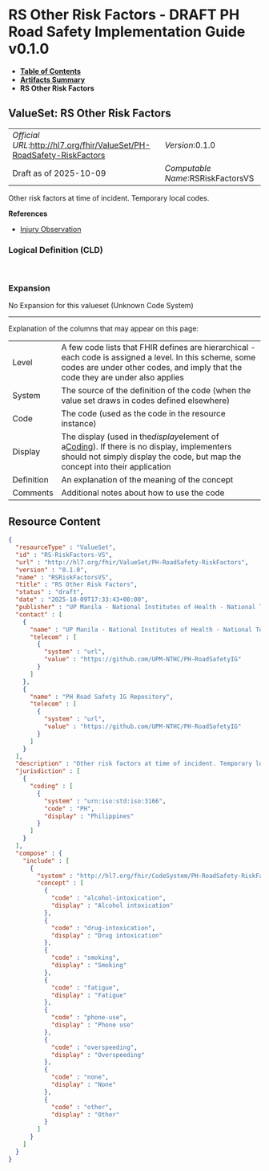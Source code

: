 # RS Other Risk Factors - DRAFT PH Road Safety Implementation Guide v0.1.0

* [**Table of Contents**](toc.md)
* [**Artifacts Summary**](artifacts.md)
* **RS Other Risk Factors**

## ValueSet: RS Other Risk Factors 

| | |
| :--- | :--- |
| *Official URL*:http://hl7.org/fhir/ValueSet/PH-RoadSafety-RiskFactors | *Version*:0.1.0 |
| Draft as of 2025-10-09 | *Computable Name*:RSRiskFactorsVS |

 
Other risk factors at time of incident. Temporary local codes. 

 **References** 

* [Injury Observation](StructureDefinition-RS-Observation.md)

### Logical Definition (CLD)

 

### Expansion

No Expansion for this valueset (Unknown Code System)

-------

 Explanation of the columns that may appear on this page: 

| | |
| :--- | :--- |
| Level | A few code lists that FHIR defines are hierarchical - each code is assigned a level. In this scheme, some codes are under other codes, and imply that the code they are under also applies |
| System | The source of the definition of the code (when the value set draws in codes defined elsewhere) |
| Code | The code (used as the code in the resource instance) |
| Display | The display (used in the*display*element of a[Coding](http://hl7.org/fhir/R4/datatypes.html#Coding)). If there is no display, implementers should not simply display the code, but map the concept into their application |
| Definition | An explanation of the meaning of the concept |
| Comments | Additional notes about how to use the code |



## Resource Content

```json
{
  "resourceType" : "ValueSet",
  "id" : "RS-RiskFactors-VS",
  "url" : "http://hl7.org/fhir/ValueSet/PH-RoadSafety-RiskFactors",
  "version" : "0.1.0",
  "name" : "RSRiskFactorsVS",
  "title" : "RS Other Risk Factors",
  "status" : "draft",
  "date" : "2025-10-09T17:33:43+00:00",
  "publisher" : "UP Manila - National Institutes of Health - National Telehealth Center",
  "contact" : [
    {
      "name" : "UP Manila - National Institutes of Health - National Telehealth Center",
      "telecom" : [
        {
          "system" : "url",
          "value" : "https://github.com/UPM-NTHC/PH-RoadSafetyIG"
        }
      ]
    },
    {
      "name" : "PH Road Safety IG Repository",
      "telecom" : [
        {
          "system" : "url",
          "value" : "https://github.com/UPM-NTHC/PH-RoadSafetyIG"
        }
      ]
    }
  ],
  "description" : "Other risk factors at time of incident. Temporary local codes.",
  "jurisdiction" : [
    {
      "coding" : [
        {
          "system" : "urn:iso:std:iso:3166",
          "code" : "PH",
          "display" : "Philippines"
        }
      ]
    }
  ],
  "compose" : {
    "include" : [
      {
        "system" : "http://hl7.org/fhir/CodeSystem/PH-RoadSafety-RiskFactors",
        "concept" : [
          {
            "code" : "alcohol-intoxication",
            "display" : "Alcohol intoxication"
          },
          {
            "code" : "drug-intoxication",
            "display" : "Drug intoxication"
          },
          {
            "code" : "smoking",
            "display" : "Smoking"
          },
          {
            "code" : "fatigue",
            "display" : "Fatigue"
          },
          {
            "code" : "phone-use",
            "display" : "Phone use"
          },
          {
            "code" : "overspeeding",
            "display" : "Overspeeding"
          },
          {
            "code" : "none",
            "display" : "None"
          },
          {
            "code" : "other",
            "display" : "Other"
          }
        ]
      }
    ]
  }
}

```
